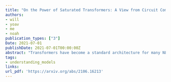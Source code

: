 ```yaml
---
title: "On the Power of Saturated Transformers: A View from Circuit Complexity"
authors:
- will
- yoav
- me
- noah
publication_types: ["3"]
Date: 2021-07-01
publishDate: 2021-07-01T00:00:00Z
abstract: "Transformers have become a standard architecture for many NLP problems. This has motivated theoretically analyzing their capabilities as models of language, in order to understand what makes them successful, and what their potential weaknesses might be. Recent work has shown that transformers with hard attention are quite limited in capacity, and in fact can be simulated by constant-depth circuits. However, hard attention is a restrictive assumption, which may complicate the relevance of these results for practical transformers. In this work, we analyze the circuit complexity of transformers with saturated attention: a generalization of hard attention that more closely captures the attention patterns learnable in practical transformers. We show that saturated transformers transcend the limitations of hard-attention transformers. With some minor assumptions, we prove that the number of bits needed to represent a saturated transformer memory vector is O(logn), which implies saturated transformers can be simulated by log-depth circuits. Thus, the jump from hard to saturated attention can be understood as increasing the transformer's effective circuit depth by a factor of O(logn)." 
tags:
- understanding_models 
links:
url_pdf: 'https://arxiv.org/abs/2106.16213'
---
```


